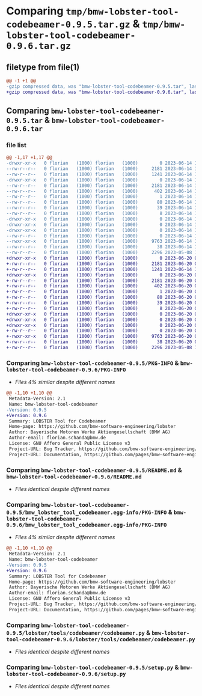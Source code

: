 # Comparing `tmp/bmw-lobster-tool-codebeamer-0.9.5.tar.gz` & `tmp/bmw-lobster-tool-codebeamer-0.9.6.tar.gz`

## filetype from file(1)

```diff
@@ -1 +1 @@
-gzip compressed data, was "bmw-lobster-tool-codebeamer-0.9.5.tar", last modified: Wed Jun 14 14:03:19 2023, max compression
+gzip compressed data, was "bmw-lobster-tool-codebeamer-0.9.6.tar", last modified: Tue Jun 20 07:30:13 2023, max compression
```

## Comparing `bmw-lobster-tool-codebeamer-0.9.5.tar` & `bmw-lobster-tool-codebeamer-0.9.6.tar`

### file list

```diff
@@ -1,17 +1,17 @@
-drwxr-xr-x   0 florian   (1000) florian   (1000)        0 2023-06-14 14:03:19.757645 bmw-lobster-tool-codebeamer-0.9.5/
--rw-r--r--   0 florian   (1000) florian   (1000)     2181 2023-06-14 14:03:19.757645 bmw-lobster-tool-codebeamer-0.9.5/PKG-INFO
--rw-r--r--   0 florian   (1000) florian   (1000)     1241 2023-06-14 14:03:10.000000 bmw-lobster-tool-codebeamer-0.9.5/README.md
-drwxr-xr-x   0 florian   (1000) florian   (1000)        0 2023-06-14 14:03:19.757645 bmw-lobster-tool-codebeamer-0.9.5/bmw_lobster_tool_codebeamer.egg-info/
--rw-r--r--   0 florian   (1000) florian   (1000)     2181 2023-06-14 14:03:19.000000 bmw-lobster-tool-codebeamer-0.9.5/bmw_lobster_tool_codebeamer.egg-info/PKG-INFO
--rw-r--r--   0 florian   (1000) florian   (1000)      402 2023-06-14 14:03:19.000000 bmw-lobster-tool-codebeamer-0.9.5/bmw_lobster_tool_codebeamer.egg-info/SOURCES.txt
--rw-r--r--   0 florian   (1000) florian   (1000)        1 2023-06-14 14:03:19.000000 bmw-lobster-tool-codebeamer-0.9.5/bmw_lobster_tool_codebeamer.egg-info/dependency_links.txt
--rw-r--r--   0 florian   (1000) florian   (1000)       80 2023-06-14 14:03:19.000000 bmw-lobster-tool-codebeamer-0.9.5/bmw_lobster_tool_codebeamer.egg-info/entry_points.txt
--rw-r--r--   0 florian   (1000) florian   (1000)       39 2023-06-14 14:03:19.000000 bmw-lobster-tool-codebeamer-0.9.5/bmw_lobster_tool_codebeamer.egg-info/requires.txt
--rw-r--r--   0 florian   (1000) florian   (1000)        8 2023-06-14 14:03:19.000000 bmw-lobster-tool-codebeamer-0.9.5/bmw_lobster_tool_codebeamer.egg-info/top_level.txt
-drwxr-xr-x   0 florian   (1000) florian   (1000)        0 2023-06-14 14:03:19.757645 bmw-lobster-tool-codebeamer-0.9.5/lobster/
-drwxr-xr-x   0 florian   (1000) florian   (1000)        0 2023-06-14 14:03:19.757645 bmw-lobster-tool-codebeamer-0.9.5/lobster/tools/
-drwxr-xr-x   0 florian   (1000) florian   (1000)        0 2023-06-14 14:03:19.757645 bmw-lobster-tool-codebeamer-0.9.5/lobster/tools/codebeamer/
--rw-r--r--   0 florian   (1000) florian   (1000)        0 2023-06-14 14:03:19.000000 bmw-lobster-tool-codebeamer-0.9.5/lobster/tools/codebeamer/__init__.py
--rwxr-xr-x   0 florian   (1000) florian   (1000)     9763 2023-06-14 14:03:19.000000 bmw-lobster-tool-codebeamer-0.9.5/lobster/tools/codebeamer/codebeamer.py
--rw-r--r--   0 florian   (1000) florian   (1000)       38 2023-06-14 14:03:19.757645 bmw-lobster-tool-codebeamer-0.9.5/setup.cfg
--rw-r--r--   0 florian   (1000) florian   (1000)     2296 2023-05-08 15:03:18.000000 bmw-lobster-tool-codebeamer-0.9.5/setup.py
+drwxr-xr-x   0 florian   (1000) florian   (1000)        0 2023-06-20 07:30:13.836885 bmw-lobster-tool-codebeamer-0.9.6/
+-rw-r--r--   0 florian   (1000) florian   (1000)     2181 2023-06-20 07:30:13.836885 bmw-lobster-tool-codebeamer-0.9.6/PKG-INFO
+-rw-r--r--   0 florian   (1000) florian   (1000)     1241 2023-06-14 14:03:10.000000 bmw-lobster-tool-codebeamer-0.9.6/README.md
+drwxr-xr-x   0 florian   (1000) florian   (1000)        0 2023-06-20 07:30:13.836885 bmw-lobster-tool-codebeamer-0.9.6/bmw_lobster_tool_codebeamer.egg-info/
+-rw-r--r--   0 florian   (1000) florian   (1000)     2181 2023-06-20 07:30:13.000000 bmw-lobster-tool-codebeamer-0.9.6/bmw_lobster_tool_codebeamer.egg-info/PKG-INFO
+-rw-r--r--   0 florian   (1000) florian   (1000)      402 2023-06-20 07:30:13.000000 bmw-lobster-tool-codebeamer-0.9.6/bmw_lobster_tool_codebeamer.egg-info/SOURCES.txt
+-rw-r--r--   0 florian   (1000) florian   (1000)        1 2023-06-20 07:30:13.000000 bmw-lobster-tool-codebeamer-0.9.6/bmw_lobster_tool_codebeamer.egg-info/dependency_links.txt
+-rw-r--r--   0 florian   (1000) florian   (1000)       80 2023-06-20 07:30:13.000000 bmw-lobster-tool-codebeamer-0.9.6/bmw_lobster_tool_codebeamer.egg-info/entry_points.txt
+-rw-r--r--   0 florian   (1000) florian   (1000)       39 2023-06-20 07:30:13.000000 bmw-lobster-tool-codebeamer-0.9.6/bmw_lobster_tool_codebeamer.egg-info/requires.txt
+-rw-r--r--   0 florian   (1000) florian   (1000)        8 2023-06-20 07:30:13.000000 bmw-lobster-tool-codebeamer-0.9.6/bmw_lobster_tool_codebeamer.egg-info/top_level.txt
+drwxr-xr-x   0 florian   (1000) florian   (1000)        0 2023-06-20 07:30:13.836885 bmw-lobster-tool-codebeamer-0.9.6/lobster/
+drwxr-xr-x   0 florian   (1000) florian   (1000)        0 2023-06-20 07:30:13.836885 bmw-lobster-tool-codebeamer-0.9.6/lobster/tools/
+drwxr-xr-x   0 florian   (1000) florian   (1000)        0 2023-06-20 07:30:13.836885 bmw-lobster-tool-codebeamer-0.9.6/lobster/tools/codebeamer/
+-rw-r--r--   0 florian   (1000) florian   (1000)        0 2023-06-20 07:30:13.000000 bmw-lobster-tool-codebeamer-0.9.6/lobster/tools/codebeamer/__init__.py
+-rwxr-xr-x   0 florian   (1000) florian   (1000)     9763 2023-06-20 07:30:13.000000 bmw-lobster-tool-codebeamer-0.9.6/lobster/tools/codebeamer/codebeamer.py
+-rw-r--r--   0 florian   (1000) florian   (1000)       38 2023-06-20 07:30:13.836885 bmw-lobster-tool-codebeamer-0.9.6/setup.cfg
+-rw-r--r--   0 florian   (1000) florian   (1000)     2296 2023-05-08 15:03:18.000000 bmw-lobster-tool-codebeamer-0.9.6/setup.py
```

### Comparing `bmw-lobster-tool-codebeamer-0.9.5/PKG-INFO` & `bmw-lobster-tool-codebeamer-0.9.6/PKG-INFO`

 * *Files 4% similar despite different names*

```diff
@@ -1,10 +1,10 @@
 Metadata-Version: 2.1
 Name: bmw-lobster-tool-codebeamer
-Version: 0.9.5
+Version: 0.9.6
 Summary: LOBSTER Tool for Codebeamer
 Home-page: https://github.com/bmw-software-engineering/lobster
 Author: Bayerische Motoren Werke Aktiengesellschaft (BMW AG)
 Author-email: florian.schanda@bmw.de
 License: GNU Affero General Public License v3
 Project-URL: Bug Tracker, https://github.com/bmw-software-engineering/lobster/issues
 Project-URL: Documentation, https://github.com/pages/bmw-software-engineering/lobster/
```

### Comparing `bmw-lobster-tool-codebeamer-0.9.5/README.md` & `bmw-lobster-tool-codebeamer-0.9.6/README.md`

 * *Files identical despite different names*

### Comparing `bmw-lobster-tool-codebeamer-0.9.5/bmw_lobster_tool_codebeamer.egg-info/PKG-INFO` & `bmw-lobster-tool-codebeamer-0.9.6/bmw_lobster_tool_codebeamer.egg-info/PKG-INFO`

 * *Files 4% similar despite different names*

```diff
@@ -1,10 +1,10 @@
 Metadata-Version: 2.1
 Name: bmw-lobster-tool-codebeamer
-Version: 0.9.5
+Version: 0.9.6
 Summary: LOBSTER Tool for Codebeamer
 Home-page: https://github.com/bmw-software-engineering/lobster
 Author: Bayerische Motoren Werke Aktiengesellschaft (BMW AG)
 Author-email: florian.schanda@bmw.de
 License: GNU Affero General Public License v3
 Project-URL: Bug Tracker, https://github.com/bmw-software-engineering/lobster/issues
 Project-URL: Documentation, https://github.com/pages/bmw-software-engineering/lobster/
```

### Comparing `bmw-lobster-tool-codebeamer-0.9.5/lobster/tools/codebeamer/codebeamer.py` & `bmw-lobster-tool-codebeamer-0.9.6/lobster/tools/codebeamer/codebeamer.py`

 * *Files identical despite different names*

### Comparing `bmw-lobster-tool-codebeamer-0.9.5/setup.py` & `bmw-lobster-tool-codebeamer-0.9.6/setup.py`

 * *Files identical despite different names*

